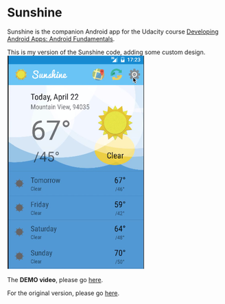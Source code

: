 Sunshine
========

Sunshine is the companion Android app for the Udacity course [Developing Android Apps: Android Fundamentals](https://www.udacity.com/course/ud853).

This is my version of the Sunshine code, adding some custom design.
![Preview](https://raw.githubusercontent.com/brettren/Sunshine/master/pic/preview.png)

The **DEMO video**, please go [here](https://youtu.be/vGnjMNkPQ8w).

For the original version, please go [here](https://github.com/udacity/Sunshine-Version-2).
